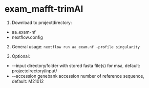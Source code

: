 # exam_mafft-trimAl

1. Download to projectdirectory:
- aa_exam-nf
- nextflow.config

2. General usage:
`nextflow run aa_exam.nf -profile singularity`

3. Optional:
- --input         directory/folder with stored fasta file(s) for msa, default: projectdirectory/input/
- --accession     genebank accession number of reference sequence, default: M21012
